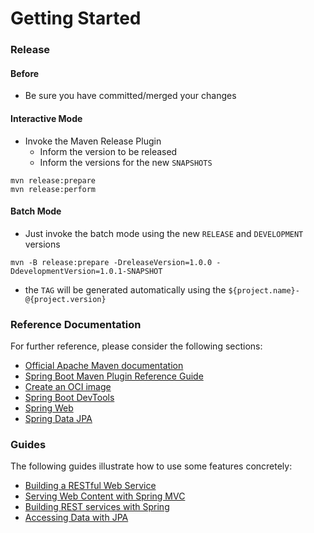 # Getting Started

### Release

#### Before

* Be sure you have committed/merged your changes

#### Interactive Mode

* Invoke the Maven Release Plugin
  * Inform the version to be released
  * Inform the versions for the new `SNAPSHOTS`

```shell
mvn release:prepare
mvn release:perform
```

#### Batch Mode

* Just invoke the batch mode using the new `RELEASE` and `DEVELOPMENT` versions

```shell
mvn -B release:prepare -DreleaseVersion=1.0.0 -DdevelopmentVersion=1.0.1-SNAPSHOT
```

* the `TAG` will be generated automatically using the `${project.name}-@{project.version}`


### Reference Documentation

For further reference, please consider the following sections:

* [Official Apache Maven documentation](https://maven.apache.org/guides/index.html)
* [Spring Boot Maven Plugin Reference Guide](https://docs.spring.io/spring-boot/docs/3.1.5/maven-plugin/reference/html/)
* [Create an OCI image](https://docs.spring.io/spring-boot/docs/3.1.5/maven-plugin/reference/html/#build-image)
* [Spring Boot DevTools](https://docs.spring.io/spring-boot/docs/3.1.5/reference/htmlsingle/index.html#using.devtools)
* [Spring Web](https://docs.spring.io/spring-boot/docs/3.1.5/reference/htmlsingle/index.html#web)
* [Spring Data JPA](https://docs.spring.io/spring-boot/docs/3.1.5/reference/htmlsingle/index.html#data.sql.jpa-and-spring-data)

### Guides

The following guides illustrate how to use some features concretely:

* [Building a RESTful Web Service](https://spring.io/guides/gs/rest-service/)
* [Serving Web Content with Spring MVC](https://spring.io/guides/gs/serving-web-content/)
* [Building REST services with Spring](https://spring.io/guides/tutorials/rest/)
* [Accessing Data with JPA](https://spring.io/guides/gs/accessing-data-jpa/)

